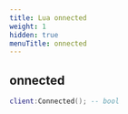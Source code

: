 ```yaml
---
title: Lua onnected
weight: 1
hidden: true
menuTitle: onnected
---
```

## onnected
```lua
client:Connected(); -- bool
```